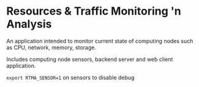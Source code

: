 # Resources & Traffic Monitoring 'n Analysis

An application intended to monitor current state of computing nodes such as CPU, network, memory, storage.

Includes computing node sensors, backend server and web client application.

`export RTMA_SENSOR=1` on sensors to disable debug
